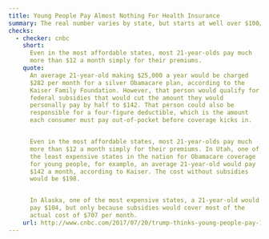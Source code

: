 ```yaml
---
title: Young People Pay Almost Nothing For Health Insurance
summary: The real number varies by state, but starts at well over $100/month.
checks:
  - checker: cnbc
    short:
      Even in the most affordable states, most 21-year-olds pay much
      more than $12 a month simply for their premiums.
    quote:
      An average 21-year-old making $25,000 a year would be charged
      $282 per month for a silver Obamacare plan, according to the
      Kaiser Family Foundation. However, that person would qualify for
      federal subsidies that would cut the amount they would
      personally pay by half to $142. That person could also be
      responsible for a four-figure deductible, which is the amount
      each consumer must pay out-of-pocket before coverage kicks in.


      Even in the most affordable states, most 21-year-olds pay much
      more than $12 a month simply for their premiums. In Utah, one of
      the least expensive states in the nation for Obamacare coverage
      for young people, for example, an average 21-year-old would pay
      $142 a month, according to Kaiser. The cost without subsidies
      would be $198.


      In Alaska, one of the most expensive states, a 21-year-old would
      pay $104, but only because subsidies would cover most of the
      actual cost of $707 per month.
    url: http://www.cnbc.com/2017/07/20/trump-thinks-young-people-pay-12-for-health-insurance.html
---
```

